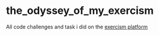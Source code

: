 # the_odyssey_of_my_exercism
All code challenges and task  i did on the  [exercism platform](https://exercism.io/)